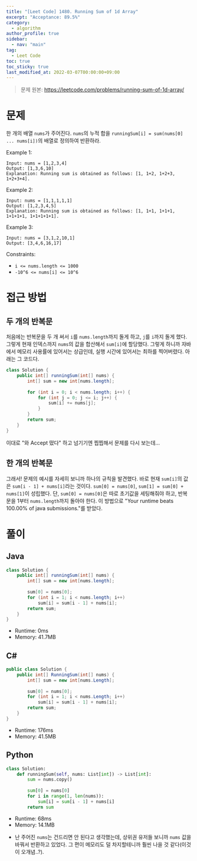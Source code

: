 ```yaml
---
title: "[Leet Code] 1480. Running Sum of 1d Array"
excerpt: "Acceptance: 89.5%"
category: 
  - algorithm
author_profile: true
sidebar:
  - nav: "main" 
tag:
  - Leet Code
toc: true
toc_sticky: true
last_modified_at: 2022-03-07T00:00:00+09:00
---
```

> 문제 원본: <https://leetcode.com/problems/running-sum-of-1d-array/>

# 문제
한 개의 배열 `nums`가 주어진다. `nums`의 누적 합을 `runningSum[i] = sum(nums[0] ... nums[i])`의 배열로 정의하여 반환하라.

Example 1:
```
Input: nums = [1,2,3,4]
Output: [1,3,6,10]
Explanation: Running sum is obtained as follows: [1, 1+2, 1+2+3, 1+2+3+4].
```

Example 2:
```
Input: nums = [1,1,1,1,1]
Output: [1,2,3,4,5]
Explanation: Running sum is obtained as follows: [1, 1+1, 1+1+1, 1+1+1+1, 1+1+1+1+1].
```

Example 3:
```
Input: nums = [3,1,2,10,1]
Output: [3,4,6,16,17]
```

Constraints:
- `i <= nums.length <= 1000`
- `-10^6 <= nums[i] <= 10^6`

# 접근 방법
## 두 개의 반복문
처음에는 반복문을 두 개 써서 `i`를 `nums.length`까지 돌게 하고, `j`를 `i`까지 돌게 했다. 그렇게 현재 인덱스까지 `nums`의 값을 합산해서 `sum[i]`에 할당했다. 그렇게 하니까 자바에서 메모리 사용률에 있어서는 상급인데, 실행 시간에 있어서는 최하를 찍어버렸다. 아래는 그 코드다.

```java
class Solution {
    public int[] runningSum(int[] nums) {
        int[] sum = new int[nums.length];
        
        for (int i = 0; i < nums.length; i++) {
            for (int j = 0; j <= i; j++) {
                sum[i] += nums[j];
            }
        }
        return sum;
    }
}
```

이대로 "와 Accept 떴다" 하고 넘기기엔 찝찝해서 문제를 다시 보는데...

## 한 개의 반복문
그래서! 문제의 예시를 자세히 보니까 하나의 규칙을 발견했다. 바로 현재 `sum[i]`의 값은 `sum[i - 1] + nums[i]`라는 것이다. `sum[0] = nums[0]`, `sum[1] = sum[0] + nums[1]`이 성립했다. 단, `sum[0] = nums[0]`은 따로 초기값을 세팅해줘야 하고, 반복문을 1부터 `nums.length`까지 돌아야 한다. 이 방법으로 "Your runtime beats 100.00% of java submissions."를 받았다.

# 풀이
## Java
```java
class Solution {
    public int[] runningSum(int[] nums) {
        int[] sum = new int[nums.length];
        
        sum[0] = nums[0];
        for (int i = 1; i < nums.length; i++)
            sum[i] = sum[i - 1] + nums[i];
        return sum;
    }
}
```
- Runtime: 0ms
- Memory: 41.7MB

## C#
```csharp
public class Solution {
    public int[] RunningSum(int[] nums) {
        int[] sum = new int[nums.Length];
        
        sum[0] = nums[0];
        for (int i = 1; i < nums.Length; i++)
            sum[i] = sum[i - 1] + nums[i];
        return sum;
    }
}
```
- Runtime: 176ms
- Memory: 41.5MB

## Python
```python
class Solution:
    def runningSum(self, nums: List[int]) -> List[int]:
        sum = nums.copy()
        
        sum[0] = nums[0]
        for i in range(1, len(nums)):
            sum[i] = sum[i - 1] + nums[i]
        return sum
```
- Runtime: 68ms
- Memory: 14.1MB

+ 난 주어진 `nums`는 건드리면 안 된다고 생각했는데, 상위권 유저들 보니까 `nums` 값을 바꿔서 반환하고 있었다. 그 편이 메모리도 덜 차지할테니까 훨씬 나을 것 같다(이것이 오개념..?).